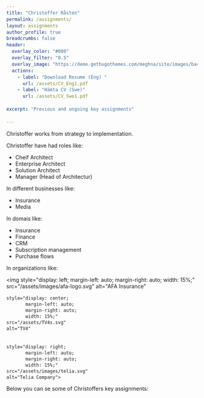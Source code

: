 ```yaml
---
title: "Christoffer Råsten"
permalink: /assignments/
layout: assignments 
author_profile: true
breadcrumbs: false
header:
  overlay_color: "#000"
  overlay_filter: "0.5"
  overlay_image: "https://demo.gethugothemes.com/meghna/site/images/backgrounds/hero-area.jpg"
  actions:
    - label: "Download Resume (Eng) "
      url: /assets/CV_Eng1.pdf
    - label: "Hämta CV (Swe)"
      url: /assets/CV_Swe1.pdf
      
excerpt: "Previous and ongoing key assignments"
  
---
```


Christoffer works from strategy to implementation.

Christoffer have had roles like:
- Cheif Architect
- Enterprise Architect
- Solution Architect
- Manager (Head of Architectur)

In different businesses like:

- Insurance
- Media

In domais like:

- Insurance
- Finance
- CRM
- Subscription management
- Purchase flows

In organizations like:

<img 
    style="display: left; 
           margin-left: auto;
           margin-right: auto;
           width: 15%;"
    src="/assets/images/afa-logo.svg" 
    alt="AFA Insurance"

         
    style="display: center; 
           margin-left: auto;
           margin-right: auto;
           width: 15%;"
    src="/assets/TV4s.svg" 
    alt="TV4"


    style="display: right; 
           margin-left: auto;
           margin-right: auto;
           width: 15%;"
    src="/assets/images/telia.svg" 
    alt="Telia Company">



Below you can se some of Christoffers key assignments: 
